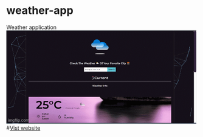 # weather-app
 Weather application
 <img src="https://github.com/shubhamy17/weather-app/blob/main/5o16k1.gif">
 #<a href="https://weather-app-shubhamy1.netlify.app/">Vist website</a>
